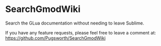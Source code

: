 SearchGmodWiki
==============

Search the GLua documentation without needing to leave Sublime.

If you have any feature requests, please feel free to leave a comment at:
https://github.com/Pugsworth/SearchGmodWiki
